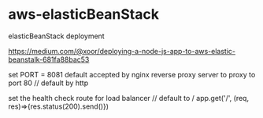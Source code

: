 # aws-elasticBeanStack
elasticBeanStack deployment 

https://medium.com/@xoor/deploying-a-node-js-app-to-aws-elastic-beanstalk-681fa88bac53

set PORT = 8081 default accepted by nginx reverse proxy server to proxy to port 80 // default by http

set the health check route for load balancer
// default to /
app.get('/', (req, res)=>{res.status(200).send()})
